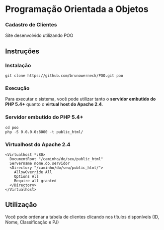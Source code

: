 # Programação Orientada a Objetos

### Cadastro de Clientes
Site desenvolvido utilizando POO


## Instruções

### Instalação
```
git clone https://github.com/brunowerneck/POO.git poo
```

### Execução
Para executar o sistema, você pode utilizar tanto o **servidor embutido do PHP 5.4+** quanto o **virtual host do Apache 2.4**.

### Servidor embutido do PHP 5.4+
```
cd poo
php -S 0.0.0.0:8000 -t public_html/
```

### Virtualhost do Apache 2.4
```
<Virtualhost *:80>
  DocumentRoot "/caminho/do/seu/public_html"
  Servername nome.do.servidor
  <Directory "/caminho/do/seu/public_html/">
    AllowOverride All
    Options All
    Require all granted
  </Directory>
</Virtualhost>
```

## Utilização
Você pode ordenar a tabela de clientes clicando nos títulos disponíveis (ID, Nome, Classificação e PJ)